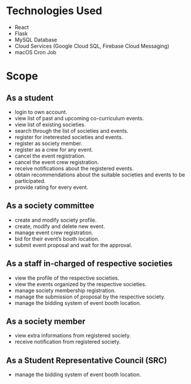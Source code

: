 # Technologies Used
* React
* Flask
* MySQL Database
* Cloud Services (Google Cloud SQL, Firebase Cloud Messaging)
* macOS Cron Job 

# Scope

## As a student 
* login to own account.
* view list of past and upcoming co-curriculum events.
* view list of existing societies.
* search through the list of societies and events. 
* register for ineterested societies and events.
* register as society member.
* register as a crew for any event.
* cancel the event registration. 
* cancel the event crew registration. 
* receive notifications about the registered events.
* obtain recommendations about the suitable societies and events to be participated. 
* provide rating for every event.

## As a society committee
* create and modify society profile.
* create, modify and delete new event.
* manage event crew registration.
* bid for their event’s booth location.
* submit event proposal and wait for the approval. 

## As a staff in-charged of respective societies
* view the profile of the respective societies.
* view the events organized by the respective societies. 
* manage society membership registration.
* manage the submission of proposal by the respective society. 
* manage the bidding system of event booth location.

## As a society member
* view extra informations from registered society. 
* receive notification from registered society. 

## As a Student Representative Council (SRC)
* manage the bidding system of event booth location.
